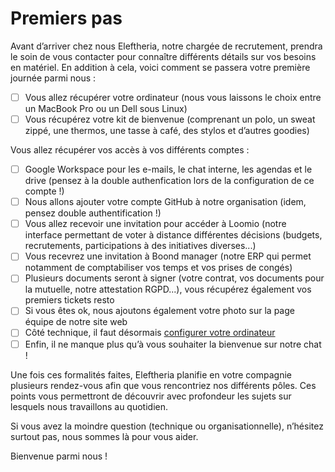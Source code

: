 # Premiers pas

Avant d’arriver chez nous Eleftheria, notre chargée de recrutement, prendra le soin de vous contacter pour connaître différents détails sur vos besoins en matériel. En addition à cela, voici comment se passera votre première journée parmi nous :

- [ ] Vous allez récupérer votre ordinateur (nous vous laissons le choix entre un MacBook Pro ou un Dell sous Linux)
- [ ] Vous récupérez votre kit de bienvenue (comprenant un polo, un sweat zippé, une thermos, une tasse à café, des stylos et d’autres goodies)

Vous allez récupérer vos accès à vos différents comptes :
- [ ] Google Workspace pour les e-mails, le chat interne, les agendas et le drive (pensez à la double authenfication lors de la configuration de ce compte !)
- [ ] Nous allons ajouter votre compte GitHub à notre organisation (idem, pensez double authentification !)
- [ ] Vous allez recevoir une invitation pour accéder à Loomio (notre interface permettant de voter à distance différentes décisions (budgets, recrutements, participations à des initiatives diverses...)
- [ ] Vous recevrez une invitation à Boond manager (notre ERP qui permet notamment de comptabiliser vos temps et vos prises de congés)
- [ ] Plusieurs documents seront à signer (votre contrat, vos documents pour la mutuelle, notre attestation RGPD...), vous récupérez également vos premiers tickets resto
- [ ] Si vous êtes ok, nous ajoutons également votre photo sur la page équipe de notre site web
- [ ] Côté technique, il faut désormais [configurer votre ordinateur](installation.md)
- [ ] Enfin, il ne manque plus qu’à vous souhaiter la bienvenue sur notre chat !

Une fois ces formalités faites, Eleftheria planifie en votre compagnie plusieurs rendez-vous afin que vous rencontriez nos différents pôles. Ces points vous permettront de découvrir avec profondeur les sujets sur lesquels nous travaillons au quotidien.

Si vous avez la moindre question (technique ou organisationnelle), n’hésitez surtout pas, nous sommes là pour vous aider.

Bienvenue parmi nous !
